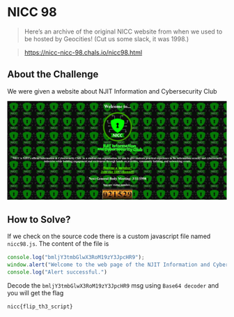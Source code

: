 # NICC 98
> Here’s an archive of the original NICC website from when we used to be hosted by Geocities! (Cut us some slack, it was 1998.)

> https://nicc-nicc-98.chals.io/nicc98.html

## About the Challenge
We were given a website about NJIT Information and Cybersecurity Club

![preview](images/preview.png)

## How to Solve?
If we check on the source code there is a custom javascript file named `nicc98.js`. The content of the file is

```javascript
console.log("bmljY3tmbGlwX3RoM19zY3JpcHR9");
window.alert("Welcome to the web page of the NJIT Information and Cybersecurity Club!");
console.log("Alert successful.")
```

Decode the `bmljY3tmbGlwX3RoM19zY3JpcHR9` msg using `Base64 decoder` and you will get the flag

```
nicc{flip_th3_script}
```